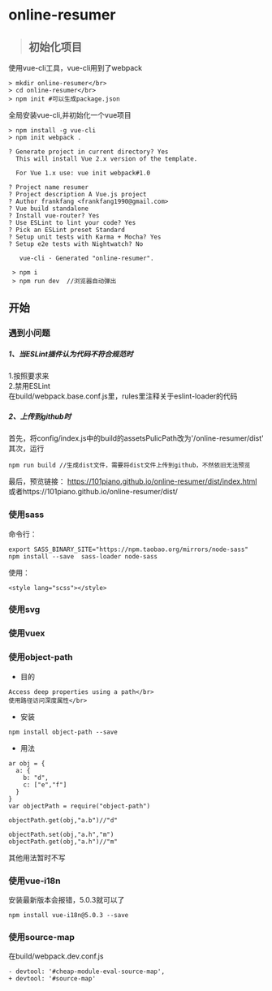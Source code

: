 # online-resumer

>## 初始化项目
使用vue-cli工具，vue-cli用到了webpack</br>
```
> mkdir online-resumer</br>
> cd online-resumer</br>
> npm init #可以生成package.json

```

全局安装vue-cli,并初始化一个vue项目</br>

```
> npm install -g vue-cli
> npm init webpack .

? Generate project in current directory? Yes
  This will install Vue 2.x version of the template.

  For Vue 1.x use: vue init webpack#1.0

? Project name resumer
? Project description A Vue.js project
? Author frankfang <frankfang1990@gmail.com>
? Vue build standalone
? Install vue-router? Yes
? Use ESLint to lint your code? Yes
? Pick an ESLint preset Standard
? Setup unit tests with Karma + Mocha? Yes
? Setup e2e tests with Nightwatch? No

   vue-cli · Generated "online-resumer".
 
 > npm i 
 > npm run dev  //浏览器自动弹出
```
## 开始</br>
### 遇到小问题</br>
##### 1、当ESLint插件认为代码不符合规范时</br>
1.按照要求来</br>
2.禁用ESLint</br>
在build/webpack.base.conf.js里，rules里注释关于eslint-loader的代码</br>
##### 2、上传到github时</br>
首先，将config/index.js中的build的assetsPulicPath改为'/online-resumer/dist'</br>
其次，运行
```
npm run build //生成dist文件，需要将dist文件上传到github，不然依旧无法预览
```
最后，预览链接： https://101piano.github.io/online-resumer/dist/index.html </br>
或者https://101piano.github.io/online-resumer/dist/ </br>

### 使用sass</br> 
命令行：</br>
```
export SASS_BINARY_SITE="https://npm.taobao.org/mirrors/node-sass"
npm install --save  sass-loader node-sass
```
使用：</br>
```
<style lang="scss"></style>
```
### 使用svg</br>

### 使用vuex</br>

### 使用object-path</br>
* 目的</br>
```
Access deep properties using a path</br>
使用路径访问深度属性</br>
```
* 安装</br>
```
npm install object-path --save
```
* 用法</br>
```
ar obj = {
  a: {
    b: "d",
    c: ["e","f"]
  }
}
var objectPath = require("object-path")

objectPath.get(obj,"a.b")//"d"

objectPath.set(obj,"a.h","m")
objectPath.get(obj,"a.h")//"m"
```
其他用法暂时不写</br>

### 使用vue-i18n</br>
安装最新版本会报错，5.0.3就可以了
```
npm install vue-i18n@5.0.3 --save
```
### 使用source-map</br>
在build/webpack.dev.conf.js
```
- devtool: '#cheap-module-eval-source-map',
+ devtool: '#source-map'
```
